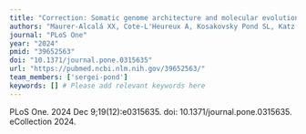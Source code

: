 ```yaml
---
title: "Correction: Somatic genome architecture and molecular evolution are decoupled in 'young' linage-specific gene families in ciliates"
authors: "Maurer-Alcalá XX, Cote-L'Heureux A, Kosakovsky Pond SL, Katz LA."
journal: "PLoS One"
year: "2024"
pmid: "39652563"
doi: "10.1371/journal.pone.0315635"
url: "https://pubmed.ncbi.nlm.nih.gov/39652563/"
team_members: ['sergei-pond']
keywords: [] # Please add relevant keywords here
---
```

PLoS One. 2024 Dec 9;19(12):e0315635. doi: 10.1371/journal.pone.0315635. eCollection 2024.
